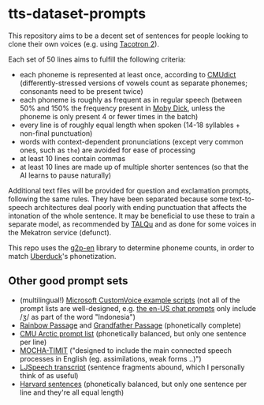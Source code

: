 # tts-dataset-prompts
 
This repository aims to be a decent set of sentences for people looking to clone their own voices (e.g. using [Tacotron 2](https://github.com/nvidia/tacotron2)).

Each set of 50 lines aims to fulfill the following criteria:
- each phoneme is represented at least once, according to [CMUdict](https://github.com/cmusphinx/cmudict) (differently-stressed versions of vowels count as separate phonemes; consonants need to be present twice)
- each phoneme is roughly as frequent as in regular speech (between 50% and 150% the frequency present in [Moby Dick](https://www.gutenberg.org/files/15/15-0.txt), unless the phoneme is only present 4 or fewer times in the batch)
- every line is of roughly equal length when spoken (14-18 syllables + non-final punctuation)
- words with context-dependent pronunciations (except very common ones, such as `the`) are avoided for ease of processing
- at least 10 lines contain commas
- at least 10 lines are made up of multiple shorter sentences (so that the AI learns to pause naturally)

Additional text files will be provided for question and exclamation prompts, following the same rules. They have been separated because some text-to-speech architectures deal poorly with ending punctuation that affects the intonation of the whole sentence. It may be beneficial to use these to train a separate model, as recommended by [TALQu](https://utaforum.net/threads/talqu-an-unofficial-english-guide-thread-on-talqu-and-its-voice-model-creation.23552/) and as done for some voices in the Mekatron service (defunct).

This repo uses the [g2p-en](https://pypi.org/project/g2p-en/) library to determine phoneme counts, in order to match [Uberduck](https://uberduck.ai/)'s phonetization.

## Other good prompt sets
- (multilingual!) [Microsoft CustomVoice example scripts](https://github.com/Azure-Samples/Cognitive-Speech-TTS/tree/master/CustomVoice/script) (not all of the prompt lists are well-designed, e.g. [the en-US chat prompts](https://github.com/Azure-Samples/Cognitive-Speech-TTS/blob/master/CustomVoice/script/English%20(United%20States)_enUS/3000000001-3000000300_Chat.txt) only include /ʒ/ as part of the word "Indonesia")
- [Rainbow Passage](https://dailycues.com/learn/iqpedia/pages/rainbow-passage/) and [Grandfather Passage](https://dailycues.com/learn/iqpedia/pages/grandfather-passage/) (phonetically complete)
- [CMU Arctic prompt list](http://festvox.org/cmu_arctic/cmuarctic.data) (phonetically balanced, but only one sentence per line)
- [MOCHA-TIMIT](https://data.cstr.ed.ac.uk/mocha/mocha-timit.txt) ("designed to include the main connected speech processes in English (eg. assimilations, weak forms ..)")
- [LJSpeech transcript](https://github.com/NVIDIA/tacotron2/blob/master/filelists/ljs_audio_text_train_filelist.txt) (sentence fragments abound, which I personally think of as useful)
- [Harvard sentences](https://www.cs.columbia.edu/~hgs/audio/harvard.html) (phonetically balanced, but only one sentence per line and they're all equal length)
